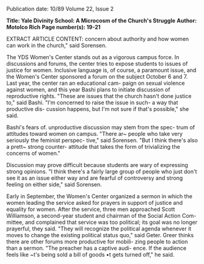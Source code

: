 Publication date: 10/89
Volume 22, Issue 2

**Title: Yale Divinity School: A Microcosm of the Church's Struggle**
**Author: Motolco Rich**
**Page number(s): 19-21**

EXTRACT ARTICLE CONTENT:
concern about authority and how 
women can work in the church," said 
Sorensen. 

The YDS Women's Center stands 
out as a vigorous campus force. In 
discussions and forums, the center tries 
to expose students to issues of justice 
for women. Inclusive language is, of 
course, a paramount issue, and the 
Women's Center sponsored a forum on 
the subject October 6 and 7. Last year, 
the center ran an educational cam-
paign on sexual violence 
against 
women, and this year Bashi plans to 
initiate 
discussion of reproductive 
rights. "These are issues that the 
church hasn't done justice to," said 
Bashi. "I'm concerned to raise the issue 
in such- a way that productive dis-
cussion happens, but I'm not sure if 
that's possible," she said. 

Bashi's 
fears of. unproductive 
discussion may stem from the spec-
trum of attitudes toward women on 
campus. "There ar~ people who take 
very seriously the feminist perspec-
tive," said Sorensen. "But I think 
there's also a prett~ strong counter-
attitude that 
takes 
the 
form of 
trivializing the concerns of women." 

Discussion may prove difficult because 
students are wary of expressing strong 
opinions. "I think there's a fairly large 
group of people who just don't see it as 
an issue either way and are fearful of 
controversy and strong feeling on 
either side," said Sorensen. 

Early in September, the Women's 
Center organized a sermon in which 
the women leading the service asked 
for prayers in support of justice and 
equality for women. After the service, 
three men approached Scott 
Williamson, a second-year student and 
chairman of the Social Action Com-
mittee, 
and complained 
that 
service was too political; its goal was no 
longer prayerful, they said. "They 
will recognize the political agenda 
whenever it moves to change the 
existing political status quo," said 
Geter. Greer thinks there are other 
forums more productive for mobili-
zing people to action than a sermon. 
"The preacher has a captive audi-
ence. If the audience 
feels 
like 
~t's being 
sold 
a 
bill of goods 
•t gets turned off," he said.